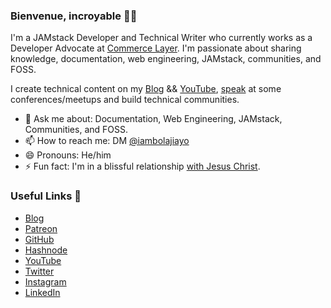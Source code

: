 ### Bienvenue, incroyable 👋🏾

I'm a JAMstack Developer and Technical Writer who currently works as a Developer Advocate at [Commerce Layer](https://commercelayer.io). I'm passionate about sharing knowledge, documentation, web engineering, JAMstack, communities, and FOSS.

I create technical content on my [Blog](https://bolajiayodeji.com/) && [YouTube](https://www.youtube.com/c/bolajiayodeji), [speak](https://bolajiayodeji.com/talks) at some conferences/meetups and build technical communities.

- 💬 Ask me about: Documentation, Web Engineering, JAMstack, Communities, and FOSS.
- 📫 How to reach me: DM [@iambolajiayo](https://twitter.com/iambolajiayo)
- 😄 Pronouns: He/him
- ⚡ Fun fact: I'm in a blissful relationship [with Jesus Christ](https://www.bible.com/bible/111/jhn.3.16).

### Useful Links 💙

- [Blog](https://bolajiayodeji.com/)
- [Patreon](https://www.patreon.com/bolajiayodeji)
- [GitHub](https://github.com/BolajiAyodeji)
- [Hashnode](https://hashnode.com/@bolajiayodeji)
- [YouTube](https://www.youtube.com/c/bolajiayodeji)
- [Twitter](https://twitter.com/iambolajiayo)
- [Instagram](https://www.instagram.com/iambolajiayo/)
- [LinkedIn](https://linkedin.com/in/iambolajiayo/)
